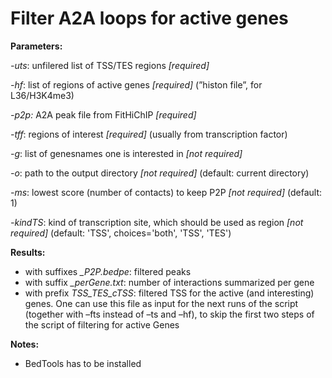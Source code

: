 # Filter A2A loops for active genes
**Parameters:** 

*-uts*: unfilered list of TSS/TES regions *[required]*           

*-hf*: list of regions of active genes *[required]* (”histon file”, for L36/H3K4me3)

*-p2p:* A2A peak file from FitHiChIP *[required]* 

*-tff*: regions of interest *[required]* (usually from transcription factor)

*-g*: list of genesnames one is interested in *[not required]* 

*-o*: path to the output directory *[not required]* (default: current directory)

*-ms*: lowest score (number of contacts) to keep P2P *[not required]* (default: 1)

*-kindTS*: kind of transcription site, which should be used as region *[not required]* (default: 'TSS', choices='both', 'TSS', 'TES')

**Results:** 

- with suffixes *_P2P.bedpe*: filtered peaks
- with suffix *_perGene.txt*: number of interactions summarized per gene
- with prefix *TSS_TES_cTSS*: filtered TSS for the active (and interesting) genes. 
One can use this file as input for the next runs of the script (together with –fts instead of –ts and –hf), to skip the first two steps of the script of filtering for active Genes

**Notes:** 

- BedTools has to be installed
